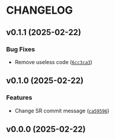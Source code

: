 # CHANGELOG


## v0.1.1 (2025-02-22)

### Bug Fixes

- Remove useless code
  ([`6cc3ca3`](https://github.com/Luferov/fast-clean/commit/6cc3ca3c74eb2975f18d2f9a0a7fa782cfcd3d93))


## v0.1.0 (2025-02-22)

### Features

- Change SR commit message
  ([`ca59596`](https://github.com/Luferov/fast-clean/commit/ca59596b8d6d0df92cf475d6161dcd3ff620f554))


## v0.0.0 (2025-02-22)
